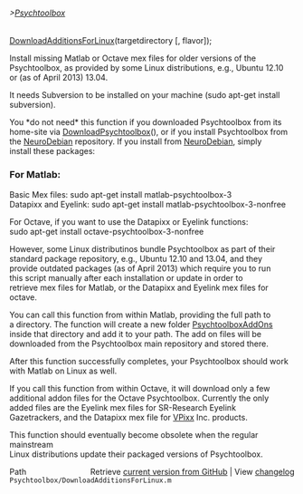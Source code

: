 ###### >[Psychtoolbox](Psychtoolbox)

[DownloadAdditionsForLinux](DownloadAdditionsForLinux)(targetdirectory [, flavor]);  
  
Install missing Matlab or Octave mex files for older versions of the  
Psychtoolbox, as provided by some Linux distributions, e.g., Ubuntu 12.10  
or (as of April 2013) 13.04.  
  
It needs Subversion to be installed on your machine (sudo apt-get install  
subversion).  
  
You \*do not need\* this function if you downloaded Psychtoolbox from its  
home-site via [DownloadPsychtoolbox](DownloadPsychtoolbox)(), or if you install Psychtoolbox from  
the [NeuroDebian](NeuroDebian) repository. If you install from [NeuroDebian](NeuroDebian), simply  
install these packages:  
  
### For Matlab:  
  
Basic Mex files:      sudo apt-get install matlab-psychtoolbox-3  
Datapixx and Eyelink: sudo apt-get install matlab-psychtoolbox-3-nonfree  
  
For Octave, if you want to use the Datapixx or Eyelink functions:  
sudo apt-get install octave-psychtoolbox-3-nonfree  
  
However, some Linux distributinos bundle Psychtoolbox as part of their  
standard package repository, e.g., Ubuntu 12.10 and 13.04, and they  
provide outdated packages (as of April 2013) which require you to run  
this script manually after each installation or update in order to  
retrieve mex files for Matlab, or the Datapixx and Eyelink mex files for  
octave.  
  
You can call this function from within Matlab, providing the full path to  
a directory. The function will create a new folder [PsychtoolboxAddOns](PsychtoolboxAddOns)  
inside that directory and add it to your path. The add on files will be  
downloaded from the Psychtoolbox main repository and stored there.  
  
After this function successfully completes, your Psychtoolbox should work  
with Matlab on Linux as well.  
  
If you call this function from within Octave, it will download only a few  
additional addon files for the Octave Psychtoolbox. Currently the only  
added files are the Eyelink mex files for SR-Research Eyelink  
Gazetrackers, and the Datapixx mex file for [VPixx](VPixx) Inc. products.  
  
This function should eventually become obsolete when the regular mainstream  
Linux distributions update their packaged versions of Psychtoolbox.  
  




<div class="code_header" style="text-align:right;">
  <span style="float:left;">Path&nbsp;&nbsp;</span> <span class="counter">Retrieve <a href=
  "https://raw.github.com/Psychtoolbox-3/Psychtoolbox-3/beta/Psychtoolbox/DownloadAdditionsForLinux.m">current version from GitHub</a> | View <a href=
  "https://github.com/Psychtoolbox-3/Psychtoolbox-3/commits/beta/Psychtoolbox/DownloadAdditionsForLinux.m">changelog</a></span>
</div>
<div class="code">
  <code>Psychtoolbox/DownloadAdditionsForLinux.m</code>
</div>

